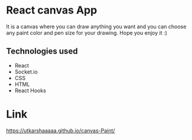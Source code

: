 # React canvas App 
It is a canvas where you can draw anything you want and you can choose any paint color and pen size for your drawing. Hope you enjoy it :)
##  Technologies used
* React
* Socket.io
* CSS
* HTML
* React Hooks
# Link
https://utkarshaaaaa.github.io/canvas-Paint/



